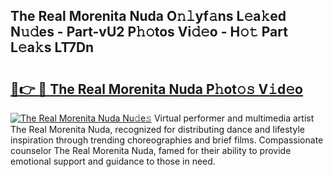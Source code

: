 ## The Real Morenita Nuda O𝚗𝚕yf𝚊ns L𝚎a𝚔ed N𝚞𝚍es - Part-vU2 P𝚑𝚘tos Vi𝚍𝚎o - H𝚘𝚝 Part L𝚎a𝚔s LT7Dn

# <h2><a href="http://kf3lpkh.oniu.top/?m=The+Real+Morenita+Nuda">🔗👉 🔴 The Real Morenita Nuda P𝚑ot𝚘𝚜 V𝚒d𝚎o</a></h2>

[![The Real Morenita Nuda Nu𝚍e𝚜](https://i.imgur.com/0qMVB7G.gif)](http://kf3lpkh.oniu.top/?m=The+Real+Morenita+Nuda)
Virtual performer and multimedia artist The Real Morenita Nuda, recognized for distributing dance and lifestyle inspiration through trending choreographies and brief films. Compassionate counselor The Real Morenita Nuda, famed for their ability to provide emotional support and guidance to those in need.  
